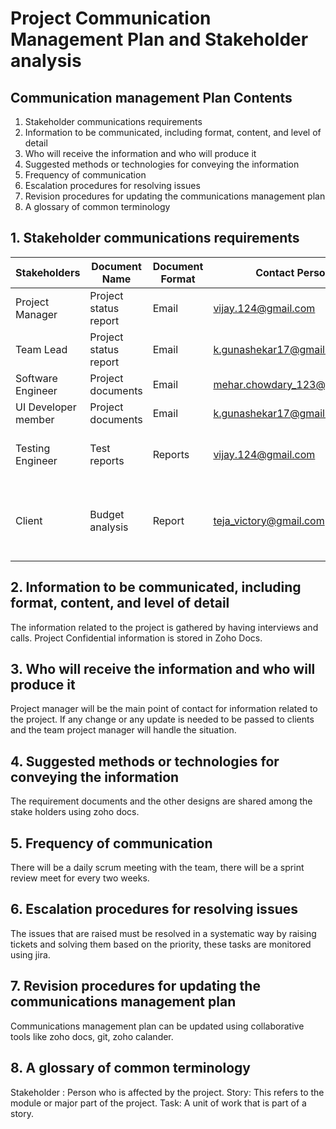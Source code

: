 
# Project Communication Management Plan and Stakeholder analysis

## Communication management Plan Contents

1. Stakeholder communications requirements
2. Information to be communicated, including format, content, and level of detail
3. Who will receive the information and who will produce it
4. Suggested methods or technologies for conveying the information
5. Frequency of communication
6. Escalation procedures for resolving issues
7. Revision procedures for updating the communications management plan
8. A glossary of common terminology



## 1. Stakeholder communications requirements
 
Stakeholders|Document Name|Document Format|Contact Person|Due Date|
---|---|--|--|--|
Project Manager |Project status report |Email |vijay.124@gmail.com |Every week
Team Lead |Project status report |Email |k.gunashekar17@gmail.com |Every week
Software Engineer |Project documents |Email |mehar.chowdary_123@gmail.com |Every week
UI Developer member |Project documents |Email |k.gunashekar17@gmail.com| Every week 
Testing Engineer |Test reports |Reports |vijay.124@gmail.com |End of the each task
Client |Budget analysis |Report |teja_victory@gmail.com |One month before the project starts


## 2. Information to be communicated, including format, content, and level of detail

The information related to the project is gathered by having interviews and calls. Project Confidential information is stored in Zoho Docs.

## 3. Who will receive the information and who will produce it

Project manager will be the main point of contact for information related to the project. If any change or any update is needed to be passed to clients and the team project manager will handle the situation.

## 4. Suggested methods or technologies for conveying the information

The requirement documents and the other designs are shared among the stake holders using zoho docs.


## 5. Frequency of communication

There will be a daily scrum meeting with the team, there will be a sprint review meet for every two weeks.

## 6. Escalation procedures for resolving issues

The issues that are raised must be resolved in a systematic way by raising tickets and solving them based on the priority, these tasks are monitored using jira.

## 7. Revision procedures for updating the communications management plan

Communications management plan can be updated using collaborative tools like zoho docs, git, zoho calander.


## 8. A glossary of common terminology

Stakeholder : Person who is affected by the project.
Story: This refers to the module or major part of the project.
Task: A unit of work that is part of a story.


